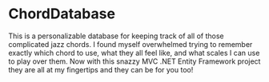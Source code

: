 # ChordDatabase

This is a personalizable database for keeping track of all of those complicated jazz chords. I found myself overwhelmed trying to remember exactly which chord to use, what they all feel like, and what scales I can use to play over them. Now with this snazzy MVC .NET Entity Framework project they are all at my fingertips and they can be for you too!